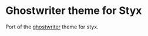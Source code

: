 # Ghostwriter theme for Styx

Port of the [ghostwriter](https://github.com/jbub/ghostwriter) theme for styx.
